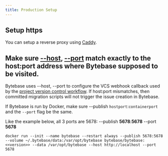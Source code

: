 ```yaml
---
title: Production Setup
---
```


## Setup https

You can setup a reverse proxy using [Caddy](https://caddyserver.com/docs/quick-starts/reverse-proxy).

## Make sure [--host](/docs/reference/command-line#--host-string), [--port](/docs/reference/command-line#--port-number) match exactly to the host:port address where Bytebase supposed to be visited.

Bytebase uses --host, --port to configure the VCS webhook callback used by the [project version control workflow](/docs/vcs-integration/enable-version-control-workflow#step-3-configure-deploy). If host:port mismatches, then committed migration scripts will not trigger the issue creation in Bytebase.

If Bytebase is run by Docker, make sure --publish `hostport`:`containerport` and the `--port` flag be the same.

Like the example below, all 3 ports are 5678: --publish **5678**:**5678** --port **5678**

`docker run --init --name bytebase --restart always --publish 5678:5678 --volume ~/.bytebase/data:/var/opt/bytebase bytebase/bytebase:<<version>> --data /var/opt/bytebase --host http://localhost --port 5678`
